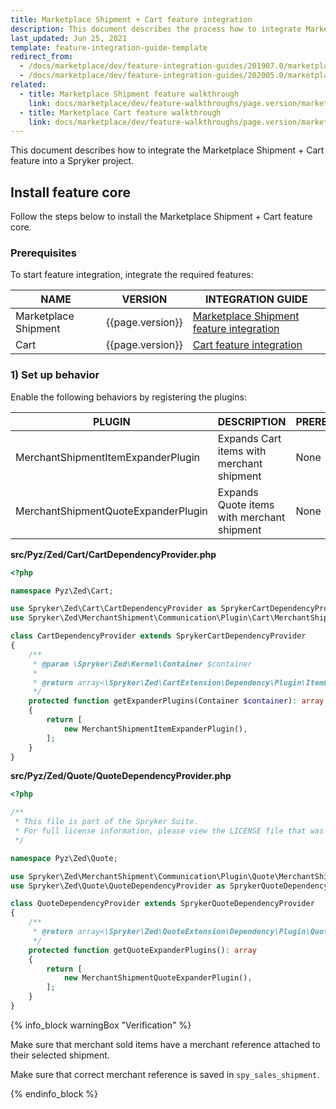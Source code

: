 ```yaml
---
title: Marketplace Shipment + Cart feature integration
description: This document describes the process how to integrate Marketplace Shipment feature into your project
last_updated: Jun 25, 2021
template: feature-integration-guide-template
redirect_from:
  - /docs/marketplace/dev/feature-integration-guides/201907.0/marketplace-shipment-cart-feature-integration.html
  - /docs/marketplace/dev/feature-integration-guides/202005.0/marketplace-shipment-cart-feature-integration.html
related:
  - title: Marketplace Shipment feature walkthrough
    link: docs/marketplace/dev/feature-walkthroughs/page.version/marketplace-shipment-feature-walkthrough.html
  - title: Marketplace Cart feature walkthrough
    link: docs/marketplace/dev/feature-walkthroughs/page.version/marketplace-cart-feature-walkthrough.html
---
```


This document describes how to integrate the Marketplace Shipment + Cart feature into a Spryker project.

## Install feature core

Follow the steps below to install the Marketplace Shipment + Cart feature core.

### Prerequisites

To start feature integration, integrate the required features:

| NAME | VERSION | INTEGRATION GUIDE |
|-|-|-|
| Marketplace Shipment | {{page.version}} | [Marketplace Shipment feature integration](/docs/marketplace/dev/feature-integration-guides/{{page.version}}/marketplace-shipment-feature-integration.html) |
| Cart | {{page.version}} | [Cart feature integration](/docs/pbc/all/cart-and-checkout/{{site.version}}/install-and-upgrade/install-features/install-the-cart-feature.html) |

### 1) Set up behavior

Enable the following behaviors by registering the plugins:

| PLUGIN | DESCRIPTION | PREREQUISITES | NAMESPACE |
|-|-|-|-|
| MerchantShipmentItemExpanderPlugin | Expands Cart items with merchant shipment | None | Spryker\Zed\MerchantShipment\Communication\Plugin\Cart |
| MerchantShipmentQuoteExpanderPlugin | Expands Quote items with merchant shipment | None | Spryker\Zed\MerchantShipment\Communication\Plugin\Quote |

**src/Pyz/Zed/Cart/CartDependencyProvider.php**

```php
<?php

namespace Pyz\Zed\Cart;

use Spryker\Zed\Cart\CartDependencyProvider as SprykerCartDependencyProvider;
use Spryker\Zed\MerchantShipment\Communication\Plugin\Cart\MerchantShipmentItemExpanderPlugin;

class CartDependencyProvider extends SprykerCartDependencyProvider
{
    /**
     * @param \Spryker\Zed\Kernel\Container $container
     *
     * @return array<\Spryker\Zed\CartExtension\Dependency\Plugin\ItemExpanderPluginInterface>
     */
    protected function getExpanderPlugins(Container $container): array
    {
        return [
            new MerchantShipmentItemExpanderPlugin(),
        ];
    }
}
```

**src/Pyz/Zed/Quote/QuoteDependencyProvider.php**

```php
<?php

/**
 * This file is part of the Spryker Suite.
 * For full license information, please view the LICENSE file that was distributed with this source code.
 */

namespace Pyz\Zed\Quote;

use Spryker\Zed\MerchantShipment\Communication\Plugin\Quote\MerchantShipmentQuoteExpanderPlugin;
use Spryker\Zed\Quote\QuoteDependencyProvider as SprykerQuoteDependencyProvider;

class QuoteDependencyProvider extends SprykerQuoteDependencyProvider
{
    /**
     * @return array<\Spryker\Zed\QuoteExtension\Dependency\Plugin\QuoteExpanderPluginInterface>
     */
    protected function getQuoteExpanderPlugins(): array
    {
        return [
            new MerchantShipmentQuoteExpanderPlugin(),
        ];
    }
}
```

{% info_block warningBox "Verification" %}

Make sure that merchant sold items have a merchant reference attached to their selected shipment.

Make sure that correct merchant reference is saved in `spy_sales_shipment`.

{% endinfo_block %}
